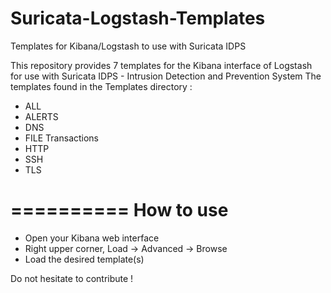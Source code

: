 Suricata-Logstash-Templates
===========================

Templates for Kibana/Logstash to use with Suricata IDPS



This repository provides 7 templates for the Kibana interface of Logstash
for use with Suricata IDPS - Intrusion Detection and Prevention System
The templates found in the Templates directory :

- ALL  
- ALERTS 
- DNS  
- FILE Transactions  
- HTTP  
- SSH  
- TLS



==========
How to use
==========

 - Open your Kibana web interface
 - Right upper corner, Load -> Advanced -> Browse
 - Load the desired template(s)

Do not hesitate to contribute !
